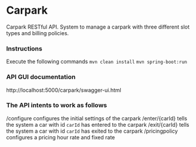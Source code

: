 # Carpark
Carpark RESTful API. System to manage a carpark with three different slot types and billing policies.

### Instructions
Execute the following commands
`mvn clean install`
`mvn spring-boot:run`

### API GUI documentation
http://localhost:5000/carpark/swagger-ui.html

### The API intents to work as follows
/configure   configures the initial settings of the carpark
/enter/{carId}  tells the system a car with id `carId` has entered to the carpark
/exit/{carId}   tells the system a car with id `carId` has exited to the carpark
/pricingpolicy   configures a pricing hour rate and fixed rate
